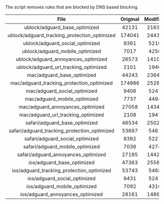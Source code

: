 The script removes rules that are blocked by DNS based blocking.


| File | Original | Modified |
|:----:|:-----:|:-----:|
| ublock/adguard_base_optimized | 42131 | 21630 |
| ublock/adguard_tracking_protection_optimized | 174041 | 24433 |
| ublock/adguard_social_optimized | 9361 | 5210 |
| ublock/adguard_mobile_optimized | 7017 | 4256 |
| ublock/adguard_annoyances_optimized | 26573 | 14109 |
| ublock/adguard_url_tracking_optimized | 2101 | 1940 |
| mac/adguard_base_optimized | 44243 | 23642 |
| mac/adguard_tracking_protection_optimized | 174986 | 25286 |
| mac/adguard_social_optimized | 9406 | 5247 |
| mac/adguard_mobile_optimized | 7737 | 4494 |
| mac/adguard_annoyances_optimized | 27058 | 14346 |
| mac/adguard_url_tracking_optimized | 2108 | 1947 |
| safari/adguard_base_optimized | 46534 | 25027 |
| safari/adguard_tracking_protection_optimized | 53697 | 5461 |
| safari/adguard_social_optimized | 9392 | 5227 |
| safari/adguard_mobile_optimized | 7036 | 4274 |
| safari/adguard_annoyances_optimized | 27185 | 14420 |
| ios/adguard_base_optimized | 47363 | 25581 |
| ios/adguard_tracking_protection_optimized | 53743 | 5468 |
| ios/adguard_social_optimized | 9431 | 5247 |
| ios/adguard_mobile_optimized | 7092 | 4316 |
| ios/adguard_annoyances_optimized | 28161 | 14890 |